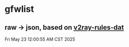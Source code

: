 # gfwlist
## raw -> json, based on [v2ray-rules-dat](https://github.com/Loyalsoldier/v2ray-rules-dat)
Fri May 23 12:00:55 AM CST 2025

